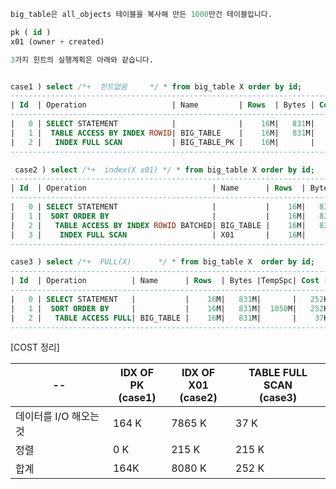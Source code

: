 ```sql
big_table은 all_objects 테이블을 복사해 만든 1000만건 테이블입니다.

pk ( id )
x01 (owner + created)

3가지 힌트의 실행계획은 아래와 같습니다.


case1 ) select /*+  힌트없음     */ * from big_table X order by id; 
--------------------------------------------------------------------------------------------
| Id  | Operation                   | Name         | Rows  | Bytes | Cost (%CPU)| Time     |
--------------------------------------------------------------------------------------------
|   0 | SELECT STATEMENT            |              |    16M|   831M|   164K  (1)| 00:00:07 |
|   1 |  TABLE ACCESS BY INDEX ROWID| BIG_TABLE    |    16M|   831M|   164K  (1)| 00:00:07 |
|   2 |   INDEX FULL SCAN           | BIG_TABLE_PK |    16M|       |    32K  (1)| 00:00:02 |
--------------------------------------------------------------------------------------------

 case2 ) select /*+  index(X x01) */ * from big_table X order by id; 
----------------------------------------------------------------------------------------------------------
| Id  | Operation                            | Name      | Rows  | Bytes |TempSpc| Cost (%CPU)| Time     |
----------------------------------------------------------------------------------------------------------
|   0 | SELECT STATEMENT                     |           |    16M|   831M|       |  8080K  (1)| 00:05:16 |
|   1 |  SORT ORDER BY                       |           |    16M|   831M|  1050M|  8080K  (1)| 00:05:16 |
|   2 |   TABLE ACCESS BY INDEX ROWID BATCHED| BIG_TABLE |    16M|   831M|       |  7865K  (1)| 00:05:08 |
|   3 |    INDEX FULL SCAN                   | X01       |    16M|       |       |    53K  (1)| 00:00:03 |
----------------------------------------------------------------------------------------------------------

case3 ) select /*+  FULL(X)      */ * from big_table X  order by id;
----------------------------------------------------------------------------------------
| Id  | Operation          | Name      | Rows  | Bytes |TempSpc| Cost (%CPU)| Time     |
----------------------------------------------------------------------------------------
|   0 | SELECT STATEMENT   |           |    16M|   831M|       |   252K  (1)| 00:00:10 |
|   1 |  SORT ORDER BY     |           |    16M|   831M|  1050M|   252K  (1)| 00:00:10 |
|   2 |   TABLE ACCESS FULL| BIG_TABLE |    16M|   831M|       |    37K  (1)| 00:00:02 |
----------------------------------------------------------------------------------------
```

[COST 정리]​

| --                     | IDX OF PK<br>(case1) | IDX OF X01<br>(case2) | **TABLE FULL SCAN**<br>(case3) |
| ---------------------- | -------------------- | --------------------- | ------------------------------ |
| 데이터를 I/O 해오는 것 | 164 K                | 7865 K                | 37 K                           |
| 정렬                   | 0 K                  | 215 K                 | 215 K                          |
| 합계                   | 164K                 | 8080 K                | 252 K                          |

